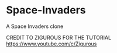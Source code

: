 # Space-Invaders
A Space Invaders clone

CREDIT TO ZIGUROUS FOR THE TUTORIAL https://www.youtube.com/c/Zigurous
